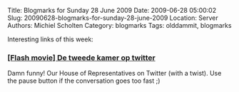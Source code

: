 Title: Blogmarks for Sunday 28 June 2009
Date: 2009-06-28 05:00:02
Slug: 20090628-blogmarks-for-sunday-28-june-2009
Location: Server
Authors: Michiel Scholten
Category: blogmarks
Tags: olddammit, blogmarks

<p>Interesting links of this week:</p>
<h3><a href="http://www.flabber.nl/weblog/video/grappenfabriek-de-tweede-kamer-op-twitter-1974">[Flash movie] De tweede kamer op twitter</a></h3>
<p>Damn funny! Our House of Representatives on Twitter (with a twist). Use the pause button if the conversation goes too fast ;)</p>
